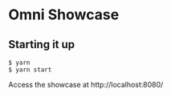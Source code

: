 # Omni Showcase

## Starting it up
```
$ yarn
$ yarn start
```

Access the showcase at http://localhost:8080/
